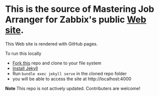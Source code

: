This is the source of Mastering Job Arranger for Zabbix's public [Web site](http://mastering-jaz.github.io/).
=======

This Web site is rendered with GitHub pages.

To run this locally

* [Fork this](https://github.com/mastering-jaz/mastering-jaz.github.io/fork) repo and clone to your file system
* [Install Jekyll](https://help.github.com/articles/using-jekyll-with-pages/#installing-jekyll)
* Run `bundle exec jekyll serve` in the cloned repo folder
* you will be able to access the site at http://localhost:4000


**Note** This repo is not actively updated. Contributers are welcome!
